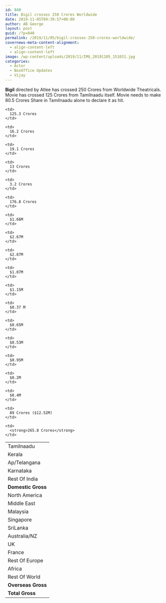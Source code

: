 ```yaml
---
id: 840
title: Bigil crosses 250 Crores Worldwide
date: 2019-11-05T09:39:57+00:00
author: AB George
layout: post
guid: /?p=840
permalink: /2019/11/05/bigil-crosses-250-crores-worldwide/
covernews-meta-content-alignment:
  - align-content-left
  - align-content-left
image: /wp-content/uploads/2019/11/IMG_20191105_151031.jpg
categories:
  - Actor
  - BoxOffice Updates
  - Vijay
---
```

**Bigil** directed by Atlee has crossed 250 Crores from Worldwide Theatricals. Movie has crossed 125 Crores from Tamilnaadu itself. Movie needs to make 80.5 Crores Share in Tamilnaadu alone to declare it as hit.

<table class="wp-block-table">
  <tr>
    <td>
      Tamilnaadu
    </td>
    
    <td>
      125.3 Crores
    </td>
  </tr>
  
  <tr>
    <td>
      Kerala
    </td>
    
    <td>
      16.2 Crores
    </td>
  </tr>
  
  <tr>
    <td>
      Ap/Telangana
    </td>
    
    <td>
      19.1 Crores
    </td>
  </tr>
  
  <tr>
    <td>
      Karnataka
    </td>
    
    <td>
      13 Crores
    </td>
  </tr>
  
  <tr>
    <td>
      Rest Of India
    </td>
    
    <td>
      3.2 Crores
    </td>
  </tr>
  
  <tr>
    <td>
      <strong>Domestic Gross</strong>
    </td>
    
    <td>
      176.8 Crores
    </td>
  </tr>
  
  <tr>
    <td>
      North America
    </td>
    
    <td>
      $1.66M
    </td>
  </tr>
  
  <tr>
    <td>
      Middle East
    </td>
    
    <td>
      $2.67M
    </td>
  </tr>
  
  <tr>
    <td>
      Malaysia
    </td>
    
    <td>
      $2.87M
    </td>
  </tr>
  
  <tr>
    <td>
      Singapore
    </td>
    
    <td>
      $1.07M
    </td>
  </tr>
  
  <tr>
    <td>
      SriLanka
    </td>
    
    <td>
      $1.15M
    </td>
  </tr>
  
  <tr>
    <td>
      Australia/NZ
    </td>
    
    <td>
      $0.37 M
    </td>
  </tr>
  
  <tr>
    <td>
      UK
    </td>
    
    <td>
      $0.65M
    </td>
  </tr>
  
  <tr>
    <td>
      France
    </td>
    
    <td>
      $0.53M
    </td>
  </tr>
  
  <tr>
    <td>
      Rest Of Europe
    </td>
    
    <td>
      $0.95M
    </td>
  </tr>
  
  <tr>
    <td>
      Africa
    </td>
    
    <td>
      $0.2M
    </td>
  </tr>
  
  <tr>
    <td>
      Rest Of World
    </td>
    
    <td>
      $0.4M
    </td>
  </tr>
  
  <tr>
    <td>
      <strong>Overseas Gross</strong>
    </td>
    
    <td>
      89 Crores ($12.52M)
    </td>
  </tr>
  
  <tr>
    <td>
      <strong>Total Gross</strong>
    </td>
    
    <td>
      <strong>265.8 Crores</strong>
    </td>
  </tr>
</table>